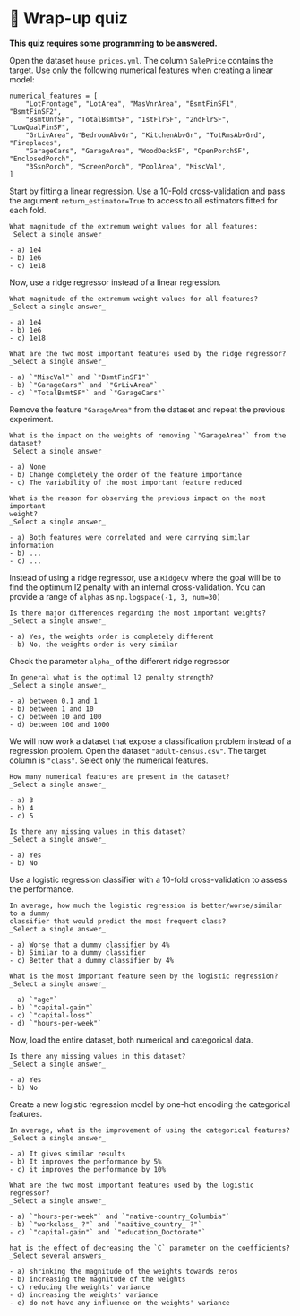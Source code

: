 # 🏁 Wrap-up quiz

**This quiz requires some programming to be answered.**

Open the dataset `house_prices.yml`. The column `SalePrice` contains the
target. Use only the following numerical features when creating a linear
model:

```
numerical_features = [
    "LotFrontage", "LotArea", "MasVnrArea", "BsmtFinSF1", "BsmtFinSF2",
    "BsmtUnfSF", "TotalBsmtSF", "1stFlrSF", "2ndFlrSF", "LowQualFinSF",
    "GrLivArea", "BedroomAbvGr", "KitchenAbvGr", "TotRmsAbvGrd", "Fireplaces",
    "GarageCars", "GarageArea", "WoodDeckSF", "OpenPorchSF", "EnclosedPorch",
    "3SsnPorch", "ScreenPorch", "PoolArea", "MiscVal",
]
```

Start by fitting a linear regression. Use a 10-Fold cross-validation and pass
the argument `return_estimator=True` to access to all estimators fitted for
each fold.

```{admonition} Question
What magnitude of the extremum weight values for all features:
_Select a single answer_

- a) 1e4
- b) 1e6
- c) 1e18
```

Now, use a ridge regressor instead of a linear regression.

```{admonition} Question
What magnitude of the extremum weight values for all features?
_Select a single answer_

- a) 1e4
- b) 1e6
- c) 1e18
```

```{admonition} Question
What are the two most important features used by the ridge regressor?
_Select a single answer_

- a) `"MiscVal"` and `"BsmtFinSF1"`
- b) `"GarageCars"` and `"GrLivArea"`
- c) `"TotalBsmtSF"` and `"GarageCars"`
```

Remove the feature `"GarageArea"` from the dataset and repeat the previous
experiment.

```{admonition} Question
What is the impact on the weights of removing `"GarageArea"` from the dataset?
_Select a single answer_

- a) None
- b) Change completely the order of the feature importance
- c) The variability of the most important feature reduced
```

```{admonition} Question
What is the reason for observing the previous impact on the most important
weight?
_Select a single answer_

- a) Both features were correlated and were carrying similar information
- b) ...
- c) ...
```

Instead of using a ridge regressor, use a `RidgeCV` where the goal will be to
find the optimum l2 penalty with an internal cross-validation. You can provide
a range of `alphas` as `np.logspace(-1, 3, num=30)`

```{admonition} Question
Is there major differences regarding the most important weights?
_Select a single answer_

- a) Yes, the weights order is completely different
- b) No, the weights order is very similar
```

Check the parameter `alpha_` of the different ridge regressor

```{admonition} Question
In general what is the optimal l2 penalty strength?
_Select a single answer_

- a) between 0.1 and 1
- b) between 1 and 10
- c) between 10 and 100
- d) between 100 and 1000
```

We will now work a dataset that expose a classification problem instead of a
regression problem. Open the dataset `"adult-census.csv"`. The target column
is `"class"`. Select only the numerical features.

```{admonition} Question
How many numerical features are present in the dataset?
_Select a single answer_

- a) 3
- b) 4
- c) 5
```

```{admonition} Question
Is there any missing values in this dataset?
_Select a single answer_

- a) Yes
- b) No
```

Use a logistic regression classifier with a 10-fold cross-validation to assess
the performance.

```{admonition} Question
In average, how much the logistic regression is better/worse/similar to a dummy
classifier that would predict the most frequent class?
_Select a single answer_

- a) Worse that a dummy classifier by 4%
- b) Similar to a dummy classifier
- c) Better that a dummy classifier by 4%
```

```{admonition} Question
What is the most important feature seen by the logistic regression?
_Select a single answer_

- a) `"age"`
- b) `"capital-gain"`
- c) `"capital-loss"`
- d) `"hours-per-week"`
```

Now, load the entire dataset, both numerical and categorical data.

```{admonition} Question
Is there any missing values in this dataset?
_Select a single answer_

- a) Yes
- b) No
```

Create a new logistic regression model by one-hot encoding the categorical
features.

```{admonition} Question
In average, what is the improvement of using the categorical features?
_Select a single answer_

- a) It gives similar results
- b) It improves the performance by 5%
- c) it improves the performance by 10%
```

```{admonition} Question
What are the two most important features used by the logistic regressor?
_Select a single answer_

- a) `"hours-per-week"` and `"native-country_Columbia"`
- b) `"workclass_ ?"` and `"naitive_country_ ?"`
- c) `"capital-gain"` and `"education_Doctorate"`
```

```{admonition} Question
hat is the effect of decreasing the `C` parameter on the coefficients?
_Select several answers_

- a) shrinking the magnitude of the weights towards zeros
- b) increasing the magnitude of the weights
- c) reducing the weights' variance
- d) increasing the weights' variance
- e) do not have any influence on the weights' variance
```
